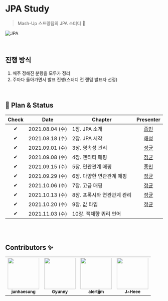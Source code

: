 # JPA Study

> Mash-Up 스프링팀의 JPA 스터디 🧸

![JPA](https://user-images.githubusercontent.com/45676906/139910436-982ff3df-d309-47bd-8da5-9fff1eb814b0.jpeg)

<br>

## 진행 방식
1. 매주 정해진 분량을 모두가 정리
2. 주마다 돌아가면서 발표 진행(스터디 전 랜덤 발표자 선정)

<br>

## 🍫 Plan & Status

|Check|Date|Chapter|Presenter|
|:--:|:--:|--|:--:|
|✔|2021.08.04 (수)|1장. JPA 소개|[종민]|
|✔|2021.08.18 (수)|2장. JPA 시작|[해성]|
|✔|2021.09.01 (수)|3장. 영속성 관리|[정균]|
|✔|2021.09.08 (수)|4장. 엔티티 매핑|[정균]|
|✔|2021.09.15 (수)|5장. 연관관계 매핑|[종민]|
|✔|2021.09.29 (수)|6장. 다양한 연관관계 매핑|[정균]|
|✔|2021.10.06 (수)|7장. 고급 매핑|[정균]|
|✔|2021.10.13 (수)|8장. 프록시와 연관관계 관리|[정균]|
|✔|2021.10.20 (수)|9장. 값 타입|[정균]|
|✔|2021.11.03 (수)|10장. 객체향 쿼리 언어||


[해성]: https://github.com/junhaesung
[정균]: https://github.com/wjdrbs96
[종민]: https://github.com/alertjjm
[지희]: https://github.com/J-Heee

<br> <br>

## Contributors ✨

<table>
  <tr>
  <td align="center"><a href="https://github.com/junhaesung"><img src="https://avatars3.githubusercontent.com/junhaesung?v=4?s=100" width="100px;" alt=""/><br /  ><sub><b>junhaesung</b></sub></a><br /></td>
    <td align="center"><a href="https://github.com/wjdrbs96"><img src="https://avatars0.githubusercontent.com/wjdrbs96?v=4?s=100" width="100px;" alt=""/><br /><sub><b>Gyunny</b></sub></a><br /></td>
    <td align="center"><a href="https://github.com/alertjjm"><img src="https://avatars3.githubusercontent.com/alertjjm?v=4?s=100" width="100px;" alt=""/><br /><sub><b>alertjjm</b></sub></a><br /></td>
    <td align="center"><a href="https://github.com/J-Heee"><img src="https://avatars3.githubusercontent.com/J-Heee?v=4?s=100" width="100px;" alt=""/><br /><sub><b>J-Heee</b></sub></a><br /></td>
  </tr>
</table>
